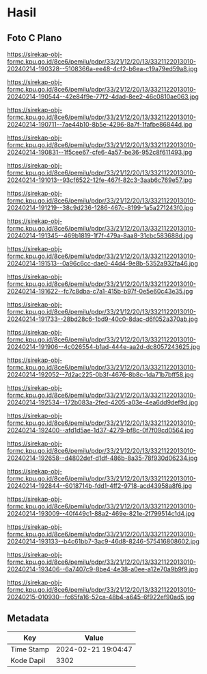 # Hasil

## Foto C Plano

https://sirekap-obj-formc.kpu.go.id/8ce6/pemilu/pdpr/33/21/12/20/13/3321122013010-20240214-190328--5108366a-ee48-4cf2-b6ea-c19a79ed59a8.jpg

https://sirekap-obj-formc.kpu.go.id/8ce6/pemilu/pdpr/33/21/12/20/13/3321122013010-20240214-190544--42e84f9e-77f2-4dad-8ee2-46c0810ae063.jpg

https://sirekap-obj-formc.kpu.go.id/8ce6/pemilu/pdpr/33/21/12/20/13/3321122013010-20240214-190711--7ae44b10-8b5e-4296-8a7f-1fafbe86844d.jpg

https://sirekap-obj-formc.kpu.go.id/8ce6/pemilu/pdpr/33/21/12/20/13/3321122013010-20240214-190831--1f5cee67-cfe6-4a57-be36-952c8f611493.jpg

https://sirekap-obj-formc.kpu.go.id/8ce6/pemilu/pdpr/33/21/12/20/13/3321122013010-20240214-191013--93cf6522-12fe-467f-82c3-3aab6c769e57.jpg

https://sirekap-obj-formc.kpu.go.id/8ce6/pemilu/pdpr/33/21/12/20/13/3321122013010-20240214-191219--38c9d236-1286-467c-8199-1a5a271243f0.jpg

https://sirekap-obj-formc.kpu.go.id/8ce6/pemilu/pdpr/33/21/12/20/13/3321122013010-20240214-191345--469b1819-1f7f-479a-8aa8-31cbc583688d.jpg

https://sirekap-obj-formc.kpu.go.id/8ce6/pemilu/pdpr/33/21/12/20/13/3321122013010-20240214-191513--0a96c6cc-dae0-44d4-9e8b-5352a932fa46.jpg

https://sirekap-obj-formc.kpu.go.id/8ce6/pemilu/pdpr/33/21/12/20/13/3321122013010-20240214-191622--fc7c8dba-c7a1-415b-b97f-0e5e60c43e35.jpg

https://sirekap-obj-formc.kpu.go.id/8ce6/pemilu/pdpr/33/21/12/20/13/3321122013010-20240214-191733--28bd28c6-1bd9-40c0-8dac-d6f052a370ab.jpg

https://sirekap-obj-formc.kpu.go.id/8ce6/pemilu/pdpr/33/21/12/20/13/3321122013010-20240214-191906--4c026554-b1ad-444e-aa2d-dc8057243625.jpg

https://sirekap-obj-formc.kpu.go.id/8ce6/pemilu/pdpr/33/21/12/20/13/3321122013010-20240214-192052--7d2ac225-0b3f-4676-8b8c-1da71b7bff58.jpg

https://sirekap-obj-formc.kpu.go.id/8ce6/pemilu/pdpr/33/21/12/20/13/3321122013010-20240214-192534--172b083a-2fed-4205-a03e-4ea6dd9def9d.jpg

https://sirekap-obj-formc.kpu.go.id/8ce6/pemilu/pdpr/33/21/12/20/13/3321122013010-20240214-192400--afd1d5ae-1d37-4279-bf8c-0f7f09cd0564.jpg

https://sirekap-obj-formc.kpu.go.id/8ce6/pemilu/pdpr/33/21/12/20/13/3321122013010-20240214-192658--d4802def-d1df-486b-8a35-78f930d06234.jpg

https://sirekap-obj-formc.kpu.go.id/8ce6/pemilu/pdpr/33/21/12/20/13/3321122013010-20240214-192844--6018714b-fdd1-4ff2-9718-acd43958a8f6.jpg

https://sirekap-obj-formc.kpu.go.id/8ce6/pemilu/pdpr/33/21/12/20/13/3321122013010-20240214-193009--40f449c1-88a2-469e-821e-2f799514c1d4.jpg

https://sirekap-obj-formc.kpu.go.id/8ce6/pemilu/pdpr/33/21/12/20/13/3321122013010-20240214-193133--b4c61bb7-3ac9-46d8-8246-575416808602.jpg

https://sirekap-obj-formc.kpu.go.id/8ce6/pemilu/pdpr/33/21/12/20/13/3321122013010-20240214-193406--6a7407c9-8be4-4e38-a0ee-a12e70a9b9f9.jpg

https://sirekap-obj-formc.kpu.go.id/8ce6/pemilu/pdpr/33/21/12/20/13/3321122013010-20240215-010930--fc65fa16-52ca-48b4-a645-6f922ef90ad5.jpg


## Metadata

| Key        | Value               |
| ---------- | ------------------- |
| Time Stamp | 2024-02-21 19:04:47 |
| Kode Dapil | 3302                |



